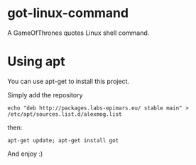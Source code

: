# got-linux-command
A GameOfThrones quotes Linux shell command.

# Using apt
You can use apt-get to install this project.

Simply add the repository

`echo "deb http://packages.labs-epimars.eu/ stable main" > /etc/apt/sources.list.d/alexmog.list`

then:

`apt-get update; apt-get install got`

And enjoy :)